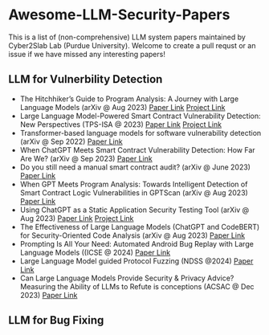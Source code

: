 # Awesome-LLM-Security-Papers

This is a list of (non-comprehensive) LLM system papers maintained by Cyber2Slab Lab (Purdue University). Welcome to create a pull requst or an issue if we have missed any interesting papers!

## LLM for Vulnerbility Detection

- The Hitchhiker’s Guide to Program Analysis: A Journey with Large Language Models (arXiv @ Aug 2023) [Paper Link](https://arxiv.org/abs/2308.00245) [Project Link](https://sites.google.com/view/llift-open/home) 
- Large Language Model-Powered Smart Contract Vulnerability Detection: New Perspectives (TPS-ISA @ 2023) [Paper Link](https://arxiv.org/abs/2310.01152) [Project Link](https://github.com/git-disl/GPTLens)
- Transformer-based language models for software vulnerability detection (arXiv @ Sep 2022) [Paper Link](https://arxiv.org/abs/2204.03214)
- When ChatGPT Meets Smart Contract Vulnerability Detection: How Far Are We? (arXiv @ Sep 2023) [Paper Link](https://arxiv.org/abs/2309.05520)
- Do you still need a manual smart contract audit? (arXiv @ June 2023) [Paper Link](https://arxiv.org/abs/2306.12338)
- When GPT Meets Program Analysis: Towards Intelligent Detection of Smart Contract Logic Vulnerabilities in GPTScan (arXiv @ Aug 2023) [Paper Link](https://arxiv.org/abs/2308.03314)
- Using ChatGPT as a Static Application Security Testing Tool (arXiv @ Aug 2023) [Paper Link](https://arxiv.org/abs/2308.14434) [Project Link](https://github.com/abakhshandeh/ChatGPTasSAST)
- The Effectiveness of Large Language Models (ChatGPT and CodeBERT) for Security-Oriented Code Analysis (arXiv @ Aug 2023) [Paper Link](https://arxiv.org/abs/2307.12488)
- Prompting Is All Your Need: Automated Android Bug Replay with Large Language Models ((ICSE @ 2024) [Paper Link](https://arxiv.org/abs/2306.01987)
- Large Language Model guided Protocol Fuzzing (NDSS @2024) [Paper Link](https://abhikrc.com/pdf/NDSS24.pdf)
- Can Large Language Models Provide Security & Privacy Advice? Measuring the Ability of LLMs to Refute is conceptions (ACSAC @ Dec 2023) [Paper Link](https://dl.acm.org/doi/pdf/10.1145/3627106.3627196 )

## LLM for Bug Fixing

